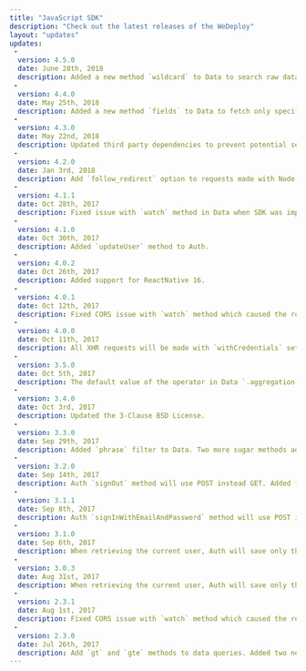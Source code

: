 ```yaml
---
title: "JavaScript SDK"
description: "Check out the latest releases of the WeDeploy"
layout: "updates"
updates:
 -
  version: 4.5.0
  date: June 28th, 2018
  description: Added a new method `wildcard` to Data to search raw data instead tokens.
 -
  version: 4.4.0
  date: May 25th, 2018
  description: Added a new method `fields` to Data to fetch only specified fields from a document.
 -
  version: 4.3.0
  date: May 22nd, 2018
  description: Updated third party dependencies to prevent potential security vulnerabilities.
 -
  version: 4.2.0
  date: Jan 3rd, 2018
  description: Add `follow_redirect` option to requests made with Node.js.
 -
  version: 4.1.1
  date: Oct 28th, 2017
  description: Fixed issue with `watch` method in Data when SDK was imported as a module.
 -
  version: 4.1.0
  date: Oct 30th, 2017
  description: Added `updateUser` method to Auth.
 -
  version: 4.0.2
  date: Oct 26th, 2017
  description: Added support for ReactNative 16.
 -
  version: 4.0.1
  date: Oct 12th, 2017
  description: Fixed CORS issue with `watch` method which caused the request to be blocked by the browser.
 -
  version: 4.0.0
  date: Oct 11th, 2017
  description: All XHR requests will be made with `withCredentials` set to false.
 -
  version: 3.5.0
  date: Oct 5th, 2017
  description: The default value of the operator in Data `.aggregation` method was set to 'terms'.
 -
  version: 3.4.0
  date: Oct 3rd, 2017
  description: Updated the 3-Clause BSD License.
 -
  version: 3.3.0
  date: Sep 29th, 2017
  description: Added `phrase` filter to Data. Two more sugar methods added too - `createCollection` and `updateCollection`.
 -
  version: 3.2.0
  date: Sep 14th, 2017
  description: Auth `signOut` method will use POST instead GET. Added filter `exists` to Data.
 -
  version: 3.1.1
  date: Sep 8th, 2017
  description: Auth `signInWithEmailAndPassword` method will use POST instead GET.
 -
  version: 3.1.0
  date: Sep 6th, 2017
  description: When retrieving the current user, Auth will save only the returned payload to localStorage. Helper methods were created in Auth - `getData`, `hasData` and `setData`.
 -
  version: 3.0.3
  date: Aug 31st, 2017
  description: When retrieving the current user, Auth will save only the returned payload to localStorage. Helper methods were created in Auth - `getData`, `hasData` and `setData`.
 -
  version: 2.3.1
  date: Aug 1st, 2017
  description: Fixed CORS issue with `watch` method which caused the request to be blocked by the browser.
 -
  version: 2.3.0
  date: Jul 26th, 2017
  description: Add `gt` and `gte` methods to data queries. Added two new methods to Auth - `deleteUser` and `getAllUsers`. Node updated to v8.1.4.
---
```

